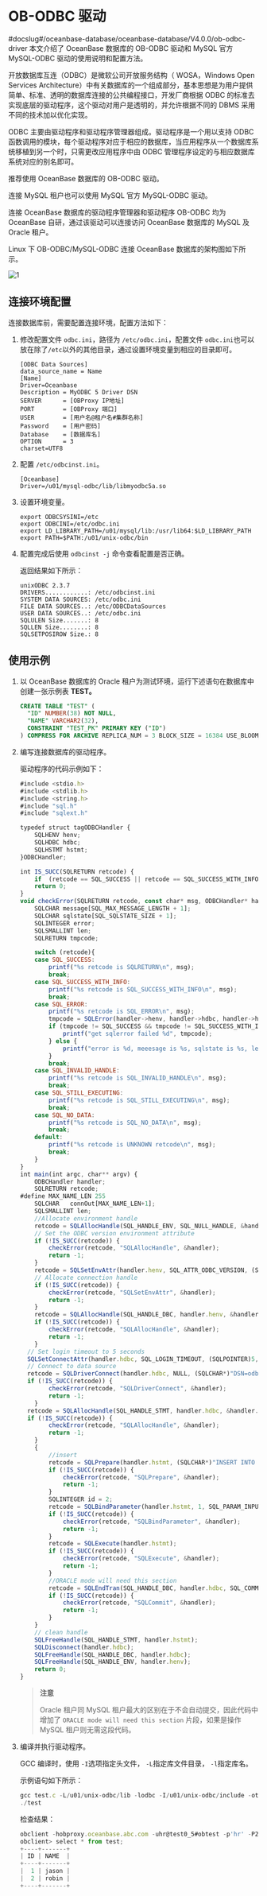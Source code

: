 # OB-ODBC 驱动
#docslug#/oceanbase-database/oceanbase-database/V4.0.0/ob-odbc-driver
本文介绍了 OceanBase 数据库的 OB-ODBC 驱动和 MySQL 官方 MySQL-ODBC 驱动的使用说明和配置方法。

开放数据库互连（ODBC）是微软公司开放服务结构（ WOSA，Windows Open Services Architecture）中有关数据库的一个组成部分，基本思想是为用户提供简单、标准、透明的数据库连接的公共编程接口，开发厂商根据 ODBC 的标准去实现底层的驱动程序，这个驱动对用户是透明的，并允许根据不同的 DBMS 采用不同的技术加以优化实现。

ODBC 主要由驱动程序和驱动程序管理器组成。驱动程序是一个用以支持 ODBC 函数调用的模块，每个驱动程序对应于相应的数据库，当应用程序从一个数据库系统移植到另一个时，只需更改应用程序中由 ODBC 管理程序设定的与相应数据库系统对应的别名即可。

推荐使用 OceanBase 数据库的 OB-ODBC 驱动。

连接 MySQL 租户也可以使用 MySQL 官方 MySQL-ODBC 驱动。

连接 OceanBase 数据库的驱动程序管理器和驱动程序 OB-ODBC 均为 OceanBase 自研，通过该驱动可以连接访问 OceanBase 数据库的 MySQL 及 Oracle 租户。

Linux 下 OB-ODBC/MySQL-ODBC 连接 OceanBase 数据库的架构图如下所示。

![1](https://help-static-aliyun-doc.aliyuncs.com/assets/img/zh-CN/0941580461/p367293.png)

## 连接环境配置

连接数据库前，需要配置连接环境，配置方法如下：

1. 修改配置文件 `odbc.ini`，路径为 `/etc/odbc.ini`，配置文件 `odbc.ini`也可以放在除了` /etc `以外的其他目录，通过设置环境变量到相应的目录即可。

   ```shell
   [ODBC Data Sources]
   data_source_name = Name
   [Name]
   Driver=Oceanbase
   Description = MyODBC 5 Driver DSN
   SERVER      = [OBProxy IP地址]
   PORT        = [OBProxy 端口]
   USER        = [用户名@租户名#集群名称]
   Password    = [用户密码]
   Database    = [数据库名]
   OPTION      = 3
   charset=UTF8
   ```

2. 配置 `/etc/odbcinst.ini`。

   ```shell
   [Oceanbase]
   Driver=/u01/mysql-odbc/lib/libmyodbc5a.so
   ```

3. 设置环境变量。

   ```shell
   export ODBCSYSINI=/etc
   export ODBCINI=/etc/odbc.ini
   export LD_LIBRARY_PATH=/u01/mysql/lib:/usr/lib64:$LD_LIBRARY_PATH
   export PATH=$PATH:/u01/unix-odbc/bin
   ```

4. 配置完成后使用 `odbcinst -j` 命令查看配置是否正确。

   返回结果如下所示：

   ```shell
   unixODBC 2.3.7
   DRIVERS............: /etc/odbcinst.ini
   SYSTEM DATA SOURCES: /etc/odbc.ini
   FILE DATA SOURCES..: /etc/ODBCDataSources
   USER DATA SOURCES..: /etc/odbc.ini
   SQLULEN Size.......: 8
   SQLLEN Size........: 8
   SQLSETPOSIROW Size.: 8
   ```

## 使用示例

1. 以 OceanBase 数据库的 Oracle 租户为测试环境，运行下述语句在数据库中创建一张示例表 **TEST。**

   ```sql
   CREATE TABLE "TEST" (
     "ID" NUMBER(38) NOT NULL,
     "NAME" VARCHAR2(32),
     CONSTRAINT "TEST_PK" PRIMARY KEY ("ID")
   ) COMPRESS FOR ARCHIVE REPLICA_NUM = 3 BLOCK_SIZE = 16384 USE_BLOOM_FILTER = FALSE TABLET_SIZE = 134217728 PCTFREE = 10
   ```

2. 编写连接数据库的驱动程序。

   驱动程序的代码示例如下：

   ```javascript
   #include <stdio.h>
   #include <stdlib.h>
   #include <string.h>
   #include "sql.h"
   #include "sqlext.h"
   
   typedef struct tagODBCHandler {
       SQLHENV henv;
       SQLHDBC hdbc;
       SQLHSTMT hstmt;
   }ODBCHandler;
   
   int IS_SUCC(SQLRETURN retcode) {
       if  (retcode == SQL_SUCCESS || retcode == SQL_SUCCESS_WITH_INFO) return 1;
       return 0;
   }
   void checkError(SQLRETURN retcode, const char* msg, ODBCHandler* handler) {
       SQLCHAR message[SQL_MAX_MESSAGE_LENGTH + 1];
       SQLCHAR sqlstate[SQL_SQLSTATE_SIZE + 1];
       SQLINTEGER error;
       SQLSMALLINT len;
       SQLRETURN tmpcode;
   
       switch (retcode){
       case SQL_SUCCESS:
           printf("%s retcode is SQLRETURN\n", msg);
           break;
       case SQL_SUCCESS_WITH_INFO:
           printf("%s retcode is SQL_SUCCESS_WITH_INFO\n", msg);
           break;
       case SQL_ERROR:
           printf("%s retcode is SQL_ERROR\n", msg);
           tmpcode = SQLError(handler->henv, handler->hdbc, handler->hstmt, sqlstate, &error, message, sizeof(message), &len);
           if (tmpcode != SQL_SUCCESS && tmpcode != SQL_SUCCESS_WITH_INFO) {
               printf("get sqlerror failed %d", tmpcode);
           } else {
               printf("error is %d, meeesage is %s, sqlstate is %s, len is %d\n", error, message, sqlstate, len);
           }
           break;
       case SQL_INVALID_HANDLE:
           printf("%s retcode is SQL_INVALID_HANDLE\n", msg);
           break;
       case SQL_STILL_EXECUTING:
           printf("%s retcode is SQL_STILL_EXECUTING\n", msg);
           break;
       case SQL_NO_DATA:
           printf("%s retcode is SQL_NO_DATA\n", msg);
           break;
       default:
           printf("%s retcode is UNKNOWN retcode\n", msg);
           break;
       }
   }
   int main(int argc, char** argv) {
       ODBCHandler handler;
       SQLRETURN retcode;
   #define MAX_NAME_LEN 255
       SQLCHAR   connOut[MAX_NAME_LEN+1];
       SQLSMALLINT len;
       //Allocate environment handle 
       retcode = SQLAllocHandle(SQL_HANDLE_ENV, SQL_NULL_HANDLE, &handler.henv);
       // Set the ODBC version environment attribute  
       if (!IS_SUCC(retcode)) {
           checkError(retcode, "SQLAllocHandle", &handler);
           return -1;
       }
       retcode = SQLSetEnvAttr(handler.henv, SQL_ATTR_ODBC_VERSION, (SQLPOINTER)SQL_OV_ODBC3_80, 0);
       // Allocate connection handle  
       if (!IS_SUCC(retcode)) {  
           checkError(retcode, "SQLSetEnvAttr", &handler);
           return -1;
       }
       retcode = SQLAllocHandle(SQL_HANDLE_DBC, handler.henv, &handler.hdbc);  
       if (!IS_SUCC(retcode)) {  
           checkError(retcode, "SQLAllocHandle", &handler);
           return -1;
       }
     // Set login timeout to 5 seconds  
     SQLSetConnectAttr(handler.hdbc, SQL_LOGIN_TIMEOUT, (SQLPOINTER)5, 0);  
     // Connect to data source  
     retcode = SQLDriverConnect(handler.hdbc, NULL, (SQLCHAR*)"DSN=odbctest", SQL_NTS, connOut, MAX_NAME_LEN, &len,SQL_DRIVER_NOPROMPT);
     if (!IS_SUCC(retcode)) {  
           checkError(retcode, "SQLDriverConnect", &handler);
           return -1;
       }
     retcode = SQLAllocHandle(SQL_HANDLE_STMT, handler.hdbc, &handler.hstmt);
     if (!IS_SUCC(retcode)) {  
           checkError(retcode, "SQLAllocHandle", &handler);
           return -1;
       }
       {
           //insert 
           retcode = SQLPrepare(handler.hstmt, (SQLCHAR*)"INSERT INTO test VALUES(?,'robin')", SQL_NTS);
           if (!IS_SUCC(retcode)) {  
               checkError(retcode, "SQLPrepare", &handler);
               return -1;
           }
           SQLINTEGER id = 2;
           retcode = SQLBindParameter(handler.hstmt, 1, SQL_PARAM_INPUT, SQL_C_LONG, SQL_INTEGER, 0, 0, &id, 0, NULL);
           if (!IS_SUCC(retcode)) {  
               checkError(retcode, "SQLBindParameter", &handler);
               return -1;
           }
           retcode = SQLExecute(handler.hstmt);
           if (!IS_SUCC(retcode)) {  
               checkError(retcode, "SQLExecute", &handler);
               return -1;
           }
           //ORACLE mode will need this section
           retcode = SQLEndTran(SQL_HANDLE_DBC, handler.hdbc, SQL_COMMIT);
           if (!IS_SUCC(retcode)) {
               checkError(retcode, "SQLCommit", &handler);
               return -1;
           }
       }
       // clean handle
       SQLFreeHandle(SQL_HANDLE_STMT, handler.hstmt);
       SQLDisconnect(handler.hdbc);
       SQLFreeHandle(SQL_HANDLE_DBC, handler.hdbc);
       SQLFreeHandle(SQL_HANDLE_ENV, handler.henv);
       return 0;
   }
   ```

   >**注意**
   >
   >Oracle 租户同 MySQL 租户最大的区别在于不会自动提交，因此代码中增加了 `ORACLE mode will need this section` 片段，如果是操作 MySQL 租户则无需这段代码。

3. 编译并执行驱动程序。

   GCC 编译时，使用 `-I`选项指定头文件， `-L`指定库文件目录， `-l`指定库名。

   示例语句如下所示：

   ```javascript
   gcc test.c -L/u01/unix-odbc/lib -lodbc -I/u01/unix-odbc/include -otest
   ./test
   ```

   检查结果：

   ```javascript
   obclient -hobproxy.oceanbase.abc.com -uhr@test0_5#obtest -p'hr' -P2883
   obclient> select * from test;
   +----+-------+
   | ID | NAME  |
   +----+-------+
   |  1 | jason |
   |  2 | robin |
   +----+-------+
   ```
